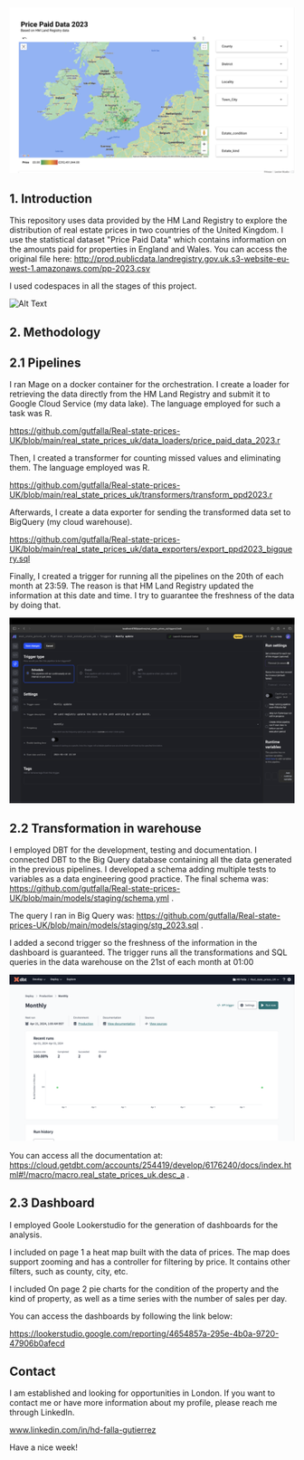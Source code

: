 ![Alt Text](https://github.com/gutfalla/Real-state-prices-UK/blob/main/Untitled.png)

## 1. Introduction

This repository uses data provided by the HM Land Registry to explore the distribution of real estate prices in two countries of the United Kingdom. I use the statistical dataset "Price Paid Data" which contains information on the amounts paid for properties in England and Wales. You can access the original file here: http://prod.publicdata.landregistry.gov.uk.s3-website-eu-west-1.amazonaws.com/pp-2023.csv

I used codespaces in all the stages of this project.


![Alt Text](https://github.com/gutfalla/Real-state-prices-UK/blob/main/Mage_VS.gif)


## 2. Methodology

## 2.1 Pipelines

I ran Mage on a docker container for the orchestration. I create a loader for retrieving the data directly from the HM Land Registry and submit it to Google Cloud Service (my data lake). The language employed for such a task was R.

https://github.com/gutfalla/Real-state-prices-UK/blob/main/real_state_prices_uk/data_loaders/price_paid_data_2023.r

Then, I created a transformer for counting missed values and eliminating them. The language employed was R.

https://github.com/gutfalla/Real-state-prices-UK/blob/main/real_state_prices_uk/transformers/transform_ppd2023.r

Afterwards, I create a data exporter for sending the transformed data set to BigQuery (my cloud warehouse).

https://github.com/gutfalla/Real-state-prices-UK/blob/main/real_state_prices_uk/data_exporters/export_ppd2023_bigquery.sql

Finally, I created a trigger for running all the pipelines on the 20th of each month at 23:59. The reason is that HM Land Registry updated the information at this date and time. I try to guarantee the freshness of the data by doing that.


![Alt Text](https://github.com/gutfalla/Real-state-prices-UK/blob/main/Mage_trigger.png)


## 2.2 Transformation in warehouse

I employed DBT for the development, testing and documentation. I connected DBT to the Big Query database containing all the data generated in the previous pipelines. I developed a schema adding multiple tests to variables as a data engineering good practice. The final schema was: https://github.com/gutfalla/Real-state-prices-UK/blob/main/models/staging/schema.yml .

The query I ran in Big Query was: https://github.com/gutfalla/Real-state-prices-UK/blob/main/models/staging/stg_2023.sql .

I added a second trigger so the freshness of the information in the dashboard is guaranteed. The trigger runs all the transformations and SQL queries in the data warehouse on the 21st of each month at 01:00


![Alt Text](https://github.com/gutfalla/Real-state-prices-UK/blob/main/DBT.png)


You can access all the documentation at: https://cloud.getdbt.com/accounts/254419/develop/6176240/docs/index.html#!/macro/macro.real_state_prices_uk.desc_a .

## 2.3 Dashboard

I employed Goole Lookerstudio for the generation of dashboards for the analysis.

I included on page 1 a heat map built with the data of prices. The map does support zooming and has a controller for filtering by price. It contains other filters, such as county, city, etc.

I included On page 2 pie charts for the condition of the property and the kind of property, as well as a time series with the number of sales per day.

You can access the dashboards by following the link below: 

https://lookerstudio.google.com/reporting/4654857a-295e-4b0a-9720-47906b0afecd

## Contact

I am established and looking for opportunities in London. If you want to contact me or have more information about my profile, please reach me through LinkedIn.

www.linkedin.com/in/hd-falla-gutierrez

Have a nice week!
